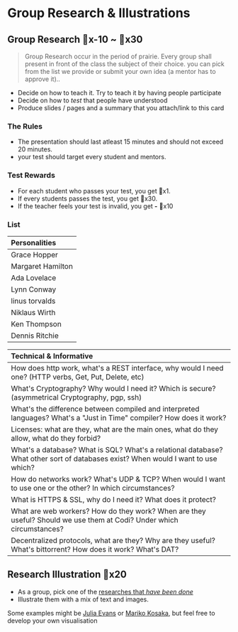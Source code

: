 # Group Research & Illustrations

## Group Research 🔑x-10 ~ 🔑x30

> Group Research occur in the period of prairie. Every group shall present in front of the class the subject of their choice. you can pick from the list we provide or submit your own idea \(a mentor has to approve it\)..

* Decide on how to teach it. Try to teach it by having people participate
* Decide on how to _test_ that people have understood
* Produce slides / pages and a summary that you attach/link to this card

### The Rules

* The presentation should last atleast 15 minutes and should not exceed 20 minutes.
* your test should target every student and mentors.

### Test Rewards

* For each student who passes your test, you get 🔑x1. 
* If every students passes the test, you get 🔑x30. 
* If the teacher feels your test is invalid, you get **-** 🔑x10

### List

| Personalities |
| :--- |
| Grace Hopper |
| Margaret Hamilton |
| Ada Lovelace |
| Lynn Conway |
| linus torvalds |
| Niklaus Wirth |
| Ken Thompson |
| Dennis Ritchie |

| Technical & Informative |
| :--- |
| How does http work, what's a REST interface, why would I need one? \(HTTP verbs, Get, Put, Delete, etc\) |
| What's Cryptography? Why would I need it? Which is secure? \(asymmetrical Cryptography, pgp, ssh\) |
| What's the difference between compiled and interpreted languages? What's a "Just in Time" compiler? How does it work? |
| Licenses: what are they, what are the main ones, what do they allow, what do they forbid? |
| What's a database? What is SQL? What's a relational database? What other sort of databases exist? When would I want to use which? |
| How do networks work? What's UDP & TCP? When would I want to use one or the other? In which circumstances? |
| What is HTTPS & SSL, why do I need it? What does it protect? |
| What are web workers? How do they work? When are they useful? Should we use them at Codi? Under which circumstances? |
| Decentralized protocols, what are they? Why are they useful? What's bittorrent? How does it work? What's DAT? |

## Research Illustration 🔑x20

* As a group, pick one of the [researches that _have been done_](https://trello.com/b/dA5UiQe5/research-subjects)
* Illustrate them with a mix of text and images.

Some examples might be [Julia Evans](https://twitter.com/b0rk) or [Mariko Kosaka](https://twitter.com/kosamari), but feel free to develop your own visualisation


